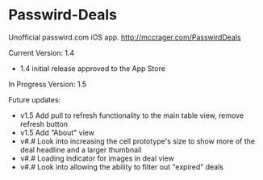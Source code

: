Passwird-Deals
======================

Unofficial passwird.com iOS app.
http://mccrager.com/PasswirdDeals

Current Version: 1.4

- 1.4 initial release approved to the App Store

In Progress Version: 1.5

Future updates:
- v1.5 Add pull to refresh functionality to the main table view, remove refresh button
- v1.5 Add "About" view
- v#.# Look into increasing the cell prototype's size to show more of the deal headline and a larger thumbnail
- v#.# Loading indicator for images in deal view
- v#.# Look into allowing the ability to filter out "expired" deals
